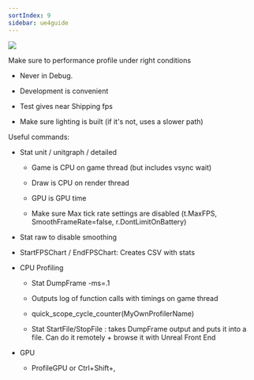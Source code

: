 ```yaml
---
sortIndex: 9
sidebar: ue4guide
---
```


![](https://www.youtube.com/watch?v=HY62PAsM7eg)

Make sure to performance profile under right conditions

- Never in Debug.

- Development is convenient

- Test gives near Shipping fps

- Make sure lighting is built (if it's not, uses a slower path)

Useful commands:

- Stat unit / unitgraph / detailed

  - Game is CPU on game thread (but includes vsync wait)

  - Draw is CPU on render thread

  - GPU is GPU time

  - Make sure Max tick rate settings are disabled (t.MaxFPS, SmoothFrameRate=false, r.DontLimitOnBattery)

- Stat raw to disable smoothing

- StartFPSChart / EndFPSChart: Creates CSV with stats

- CPU Profiling

  - Stat DumpFrame -ms=.1

  - Outputs log of function calls with timings on game thread

  - quick_scope_cycle_counter(MyOwnProfilerName)

  - Stat StartFile/StopFile : takes DumpFrame output and puts it into a file. Can do it remotely + browse it with Unreal Front End

- GPU

  - ProfileGPU or Ctrl+Shift+,
